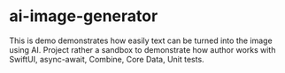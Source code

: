 # ai-image-generator
This is demo demonstrates how easily text can be turned into the image using AI. Project rather a sandbox to demonstrate how author works with SwiftUI, async-await, Combine, Core Data, Unit tests.

